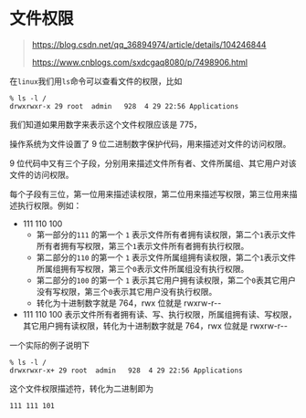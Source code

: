 # 文件权限

> https://blog.csdn.net/qq_36894974/article/details/104246844
>
> https://www.cnblogs.com/sxdcgaq8080/p/7498906.html

在`linux`我们用`ls`命令可以查看文件的权限，比如

```
% ls -l /
drwxrwxr-x 29 root  admin   928  4 29 22:56 Applications
```

我们知道如果用数字来表示这个文件权限应该是 775，



操作系统为文件设置了 9 位二进制数字保护代码，用来描述对文件的访问权限。

9 位代码中又有三个子段，分别用来描述文件所有者、文件所属组、其它用户对该文件的访问权限。

每个子段有三位，第一位用来描述读权限，第二位用来描述写权限，第三位用来描述执行权限。例如：

- 111 110 100 
  - 第一部分的`111` 的第一个 `1` 表示文件所有者拥有读权限，第二个`1`表示文件所有者拥有写权限，第三个`1`表示文件所有者拥有执行权限。
  - 第二部分的`110` 的第一个 `1` 表示文件所属组拥有读权限，第二个`1`表示文件所属组拥有写权限，第三个`0`表示文件所属组没有执行权限。
  - 第二部分的`100` 的第一个 `1` 表示其它用户拥有读权限，第二个`0`表其它用户没有写权限，第三个`0`表示其它用户没有执行权限。
  - 转化为十进制数字就是 764，rwx 位就是 rwxrw-r--
- 111 110 100 表示文件所有者拥有读、写、执行权限，所属组拥有读、写权限，其它用户拥有读权限，转化为十进制数字就是 764，rwx 位就是 rwxrw-r--

一个实际的例子说明下

```
% ls -l /
drwxrwxr-x+ 29 root  admin   928  4 29 22:56 Applications
```

这个文件权限描述符，转化为二进制即为

`111 111 101`

